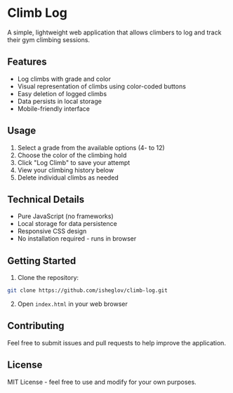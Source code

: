 # Climb Log

A simple, lightweight web application that allows climbers to log and track their gym climbing sessions.

## Features

- Log climbs with grade and color
- Visual representation of climbs using color-coded buttons
- Easy deletion of logged climbs
- Data persists in local storage
- Mobile-friendly interface

## Usage

1. Select a grade from the available options (4- to 12)
2. Choose the color of the climbing hold
3. Click "Log Climb" to save your attempt
4. View your climbing history below
5. Delete individual climbs as needed

## Technical Details

- Pure JavaScript (no frameworks)
- Local storage for data persistence
- Responsive CSS design
- No installation required - runs in browser

## Getting Started

1. Clone the repository:
```bash
git clone https://github.com/isheglov/climb-log.git
```

2. Open `index.html` in your web browser

## Contributing

Feel free to submit issues and pull requests to help improve the application.

## License

MIT License - feel free to use and modify for your own purposes.
